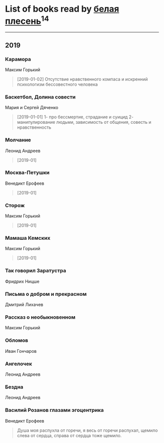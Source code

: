 # List of books read by [белая плесень](https://plus.google.com/104448632954411726505)<sup>14</sup>
---

## 2019

### Карамора
Максим Горький
> [2019-01-02] Отсутствие нравственного компаса и искренний психологизм бессовестного человека


### Баскетбол, Долина совести
Мария и Сергей Дяченко
> [2019-01-01] 1- про бессмертие, страдание и суицид
> 2- манипулирование людьми, зависимость от общения, совесть и нравственность


### Молчание
Леонид Андреев
> [2019-01] 


### Москва-Петушки
Венедикт Ерофеев
> [2019-01] 


### Сторож
Максим Горький
> [2019-01] 


### Мамаша Кемских
Максим Горький
> [2019-01] 


### Так говорил Заратустра
Фридрих Ницше


### Письма о добром и прекрасном
Дмитрий Лихачев


### Рассказ о необыкновенном
Максим Горький


### Обломов
Иван Гончаров


### Ангелочек
Леонид Андреев


### Бездна
Леонид Андреев




### Василий Розанов глазами эгоцентрика
Венедикт Ерофеев
> Душа  моя распухла  от  горечи,  я  весь от  горечи распухал, щемило  слева  от  сердца, справа от  сердца  тоже щемило.



